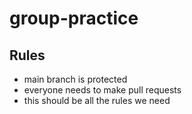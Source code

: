 # group-practice

## Rules
- main branch is protected
- everyone needs to make pull requests
- this should be all the rules we need
